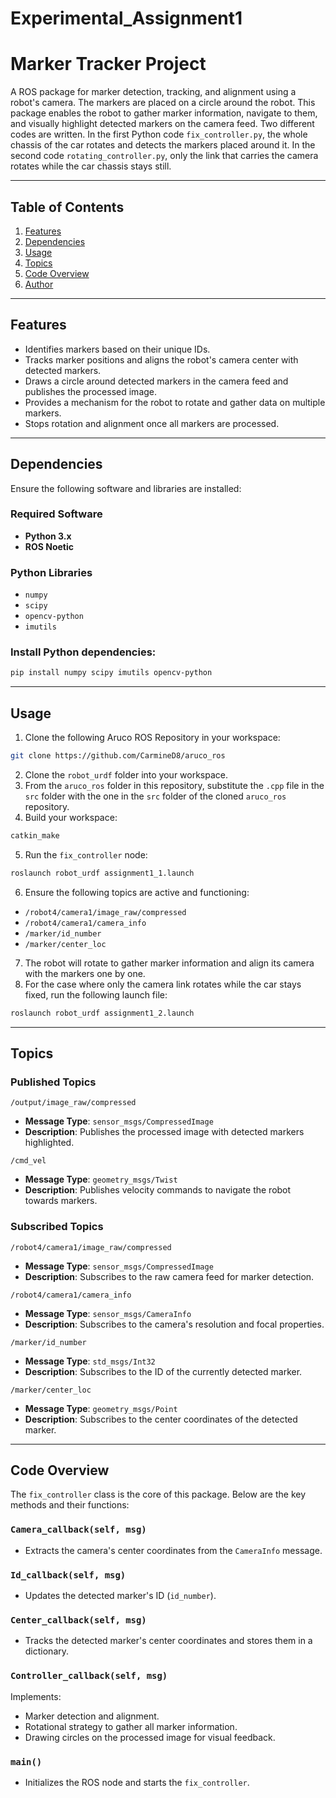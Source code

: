# Experimental_Assignment1
# Marker Tracker Project

A ROS package for marker detection, tracking, and alignment using a robot's camera. The markers are placed on a circle around the robot. This package enables the robot to gather marker information, navigate to them, and visually highlight detected markers on the camera feed. Two different codes are written. In the first Python code `fix_controller.py`, the whole chassis of the car rotates and detects the markers placed around it. In the second code `rotating_controller.py`, only the link that carries the camera rotates while the car chassis stays still.

---

## Table of Contents

1. [Features](#features)  
2. [Dependencies](#dependencies)  
3. [Usage](#usage)  
4. [Topics](#topics)  
5. [Code Overview](#code-overview)  
6. [Author](#author)  

---

## Features

- Identifies markers based on their unique IDs.  
- Tracks marker positions and aligns the robot's camera center with detected markers.  
- Draws a circle around detected markers in the camera feed and publishes the processed image.  
- Provides a mechanism for the robot to rotate and gather data on multiple markers.  
- Stops rotation and alignment once all markers are processed.  

---

## Dependencies

Ensure the following software and libraries are installed:

### Required Software
- **Python 3.x**
- **ROS Noetic**

### Python Libraries
- `numpy`
- `scipy`
- `opencv-python`
- `imutils`

### Install Python dependencies:
```bash
pip install numpy scipy imutils opencv-python
```

---

## Usage

1. Clone the following Aruco ROS Repository in your workspace:
```bash
git clone https://github.com/CarmineD8/aruco_ros
```
2. Clone the `robot_urdf` folder into your workspace.
3. From the `aruco_ros` folder in this repository, substitute the `.cpp` file in the `src` folder with the one in the `src` folder of the cloned `aruco_ros` repository.
4. Build your workspace:
```bash
catkin_make
```
5. Run the `fix_controller` node:
```bash
roslaunch robot_urdf assignment1_1.launch
```
6. Ensure the following topics are active and functioning:

- `/robot4/camera1/image_raw/compressed`
- `/robot4/camera1/camera_info`
- `/marker/id_number`
- `/marker/center_loc`

7. The robot will rotate to gather marker information and align its camera with the markers one by one.
8. For the case where only the camera link rotates while the car stays fixed, run the following launch file:
```bash
roslaunch robot_urdf assignment1_2.launch
```

---

## Topics

### Published Topics
`/output/image_raw/compressed`

- **Message Type**: `sensor_msgs/CompressedImage`
- **Description**: Publishes the processed image with detected markers highlighted.

`/cmd_vel`

- **Message Type**: `geometry_msgs/Twist`
- **Description**: Publishes velocity commands to navigate the robot towards markers.

### Subscribed Topics
`/robot4/camera1/image_raw/compressed`

- **Message Type**: `sensor_msgs/CompressedImage`
- **Description**: Subscribes to the raw camera feed for marker detection.

`/robot4/camera1/camera_info`

- **Message Type**: `sensor_msgs/CameraInfo`
- **Description**: Subscribes to the camera's resolution and focal properties.

`/marker/id_number`

- **Message Type**: `std_msgs/Int32`
- **Description**: Subscribes to the ID of the currently detected marker.

`/marker/center_loc`

- **Message Type**: `geometry_msgs/Point`
- **Description**: Subscribes to the center coordinates of the detected marker.

---

## Code Overview

The `fix_controller` class is the core of this package. Below are the key methods and their functions:

### `Camera_callback(self, msg)`

- Extracts the camera's center coordinates from the `CameraInfo` message.

### `Id_callback(self, msg)`

- Updates the detected marker's ID (`id_number`).

### `Center_callback(self, msg)`

- Tracks the detected marker's center coordinates and stores them in a dictionary.

### `Controller_callback(self, msg)`

Implements:
  - Marker detection and alignment.
  - Rotational strategy to gather all marker information.
  - Drawing circles on the processed image for visual feedback.

### `main()`

- Initializes the ROS node and starts the `fix_controller`.

